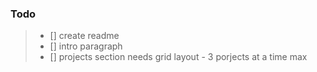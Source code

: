 ### Todo
> - [] create readme
> - [] intro paragraph
> - [] projects section needs grid layout - 3 porjects at a time max
